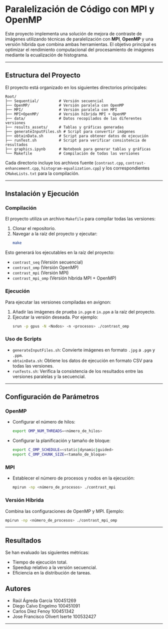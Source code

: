# Paralelización de Código con MPI y OpenMP

Este proyecto implementa una solución de mejora de contraste de imágenes utilizando técnicas de paralelización con **MPI**, **OpenMP** y una versión híbrida que combina ambas herramientas. El objetivo principal es optimizar el rendimiento computacional del procesamiento de imágenes mediante la ecualización de histograma.

---

## Estructura del Proyecto

El proyecto está organizado en los siguientes directorios principales:

```plaintext
Root/
├── Sequential/         # Versión secuencial
├── OpenMP/             # Versión paralela con OpenMP
├── MPI/                # Versión paralela con MPI
├── MPI+OpenMP/         # Versión híbrida MPI + OpenMP
├── data/               # Datos recopilados de las diferentes versiones
├── results_assets/     # Tablas y gráficas generadas
├── generateInputFiles.sh # Script para convertir imágenes
├── obtainData.sh       # Script para obtener datos de ejecución
├── runTest.sh          # Script para verificar consistencia de resultados
├── graphics.ipynb      # Notebook para generar tablas y gráficas
└── Makefile            # Compilación de todas las versiones
```

Cada directorio incluye los archivos fuente (`contrast.cpp`, `contrast-enhancement.cpp`, `histogram-equalization.cpp`) y los correspondientes `CMakeLists.txt` para la compilación.

---

## Instalación y Ejecución

### Compilación
El proyecto utiliza un archivo `Makefile` para compilar todas las versiones:

1. Clonar el repositorio.
2. Navegar a la raíz del proyecto y ejecutar:
   ```bash
   make
   ```

Esto generará los ejecutables en la raíz del proyecto:
- `contrast_seq` (Versión secuencial)
- `contrast_omp` (Versión OpenMP)
- `contrast_mpi` (Versión MPI)
- `contrast_mpi_omp` (Versión híbrida MPI + OpenMP)

### Ejecución
Para ejecutar las versiones compiladas en avignon:

1. Añadir las imágenes de prueba `in.pgm` e `in.ppm` a la raíz del proyecto.
2. Ejecutar la versión deseada. Por ejemplo:
   ```bash
   srun -p gpus -N <Nodos> -n <procesos> ./contrast_omp
   ```

### Uso de Scripts
- `generateInputFiles.sh`: Convierte imágenes en formato `.jpg` a `.pgm` y `.ppm`.
- `obtainData.sh`: Obtiene los datos de ejecución en formato CSV para todas las versiones.
- `runTests.sh`: Verifica la consistencia de los resultados entre las versiones paralelas y la secuencial.

---

## Configuración de Parámetros

### OpenMP
- Configurar el número de hilos:
  ```bash
  export OMP_NUM_THREADS=<número_de_hilos>
  ```
- Configurar la planificación y tamaño de bloque:
  ```bash
  export C_OMP_SCHEDULE=<static|dynamic|guided>
  export C_OMP_CHUNK_SIZE=<tamaño_de_bloque>
  ```

### MPI
- Establecer el número de procesos y nodos en la ejecución:
  ```bash
  mpirun -np <número_de_procesos> ./contrast_mpi
  ```

### Versión Híbrida
Combina las configuraciones de OpenMP y MPI. Ejemplo:
```bash
mpirun -np <número_de_procesos> ./contrast_mpi_omp
```

---

## Resultados

Se han evaluado las siguientes métricas:
- Tiempo de ejecución total.
- Speedup relativo a la versión secuencial.
- Eficiencia en la distribución de tareas.


## Autores
- Raúl Ágreda García 100451269
- Diego Calvo Engelmo 100451091
- Carlos Díez Fenoy 100451342
- Jose Francisco Olivert Iserte 100532427
---